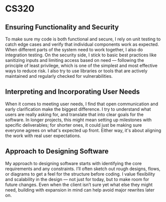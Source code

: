 # CS320

## Ensuring Functionality and Security  
To make sure my code is both functional and secure, I rely on unit testing to catch edge cases and verify that individual components work as expected. When different parts of the system need to work together, I also do integration testing. On the security side, I stick to basic best practices like sanitizing inputs and limiting access based on need — following the principle of least privilege, which is one of the simplest and most effective ways to reduce risk. I also try to use libraries or tools that are actively maintained and regularly checked for vulnerabilities.

## Interpreting and Incorporating User Needs  
When it comes to meeting user needs, I find that open communication and early clarification make the biggest difference. I try to understand what users are really asking for, and translate that into clear goals for the software. In longer projects, this might mean setting up milestones with specific deliverables; for shorter ones, it could just be making sure everyone agrees on what's expected up front. Either way, it's about aligning the work with real user expectations.

## Approach to Designing Software  
My approach to designing software starts with identifying the core requirements and any constraints. I’ll often sketch out rough designs, flows, or diagrams to get a feel for the structure before coding. I value flexibility and scalability in the design — not just for today, but to make room for future changes. Even when the client isn’t sure yet what else they might need, building with expansion in mind can help avoid major rewrites later on.